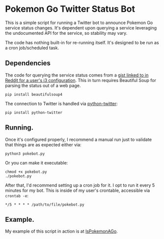 # Pokemon Go Twitter Status Bot
This is a simple script for running a Twitter bot to announce Pokemon Go service status changes. It's dependent upon querying a service leveraging the undocumented API for the service, so stability may vary.

The code has nothing built-in for re-running itself. It's designed to be run as a cron job/scheduled task.

## Dependencies
The code for querying the service status comes from a [gist linked to in Reddit for a user's i3 configuration](https://gist.github.com/donniebishop/a1cc00d9e1d6751a6f6ee64ca5d3e24f). This in turn requires Beautiful Soup for parsing the status out of a web page.

    pip install beautifulsoup4

The connection to Twitter is handled via [python-twitter](https://github.com/bear/python-twitter):

    pip install python-twitter

## Running.
Once it's configured properly, I recommend a manual run just to validate that things are as expected either via:

    python3 pokebot.py

Or you can make it executable:

    chmod +x pokebot.py
    ./pokebot.py

After that, I'd recommend setting up a cron job for it. I opt to run it every 5 minutes for my bot. This is inside of my user's crontable, accessible via `crontab -e`:

    */5 * * * * /path/to/file/pokebot.py

## Example.
My example of this script in action is at [IsPokemonAGo](https://twitter.com/IsPokeMonAGo).